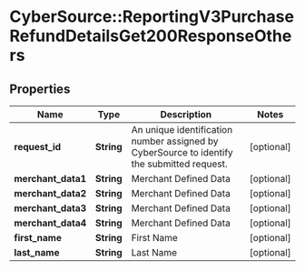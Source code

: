 # CyberSource::ReportingV3PurchaseRefundDetailsGet200ResponseOthers

## Properties
Name | Type | Description | Notes
------------ | ------------- | ------------- | -------------
**request_id** | **String** | An unique identification number assigned by CyberSource to identify the submitted request. | [optional] 
**merchant_data1** | **String** | Merchant Defined Data | [optional] 
**merchant_data2** | **String** | Merchant Defined Data | [optional] 
**merchant_data3** | **String** | Merchant Defined Data | [optional] 
**merchant_data4** | **String** | Merchant Defined Data | [optional] 
**first_name** | **String** | First Name | [optional] 
**last_name** | **String** | Last Name | [optional] 


